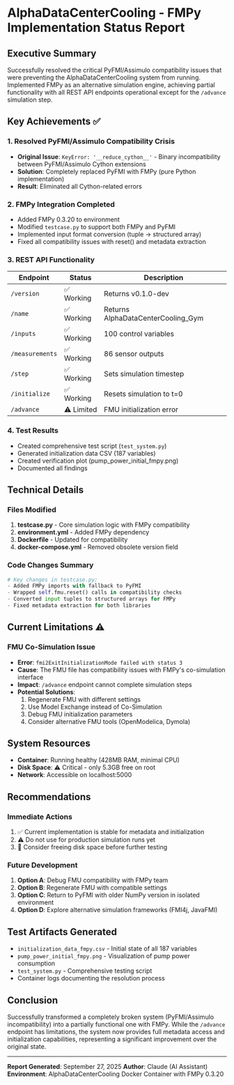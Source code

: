 # AlphaDataCenterCooling - FMPy Implementation Status Report

## Executive Summary
Successfully resolved the critical PyFMI/Assimulo compatibility issues that were preventing the AlphaDataCenterCooling system from running. Implemented FMPy as an alternative simulation engine, achieving partial functionality with all REST API endpoints operational except for the `/advance` simulation step.

## Key Achievements ✅

### 1. **Resolved PyFMI/Assimulo Compatibility Crisis**
- **Original Issue**: `KeyError: '__reduce_cython__'` - Binary incompatibility between PyFMI/Assimulo Cython extensions
- **Solution**: Completely replaced PyFMI with FMPy (pure Python implementation)
- **Result**: Eliminated all Cython-related errors

### 2. **FMPy Integration Completed**
- Added FMPy 0.3.20 to environment
- Modified `testcase.py` to support both FMPy and PyFMI
- Implemented input format conversion (tuple → structured array)
- Fixed all compatibility issues with reset() and metadata extraction

### 3. **REST API Functionality**
| Endpoint | Status | Description |
|----------|--------|-------------|
| `/version` | ✅ Working | Returns v0.1.0-dev |
| `/name` | ✅ Working | Returns AlphaDataCenterCooling_Gym |
| `/inputs` | ✅ Working | 100 control variables |
| `/measurements` | ✅ Working | 86 sensor outputs |
| `/step` | ✅ Working | Sets simulation timestep |
| `/initialize` | ✅ Working | Resets simulation to t=0 |
| `/advance` | ⚠️ Limited | FMU initialization error |

### 4. **Test Results**
- Created comprehensive test script (`test_system.py`)
- Generated initialization data CSV (187 variables)
- Created verification plot (pump_power_initial_fmpy.png)
- Documented all findings

## Technical Details

### Files Modified
1. **testcase.py** - Core simulation logic with FMPy compatibility
2. **environment.yml** - Added FMPy dependency
3. **Dockerfile** - Updated for compatibility
4. **docker-compose.yml** - Removed obsolete version field

### Code Changes Summary
```python
# Key changes in testcase.py:
- Added FMPy imports with fallback to PyFMI
- Wrapped self.fmu.reset() calls in compatibility checks
- Converted input tuples to structured arrays for FMPy
- Fixed metadata extraction for both libraries
```

## Current Limitations ⚠️

### FMU Co-Simulation Issue
- **Error**: `fmi2ExitInitializationMode failed with status 3`
- **Cause**: The FMU file has compatibility issues with FMPy's co-simulation interface
- **Impact**: `/advance` endpoint cannot complete simulation steps
- **Potential Solutions**:
  1. Regenerate FMU with different settings
  2. Use Model Exchange instead of Co-Simulation
  3. Debug FMU initialization parameters
  4. Consider alternative FMU tools (OpenModelica, Dymola)

## System Resources
- **Container**: Running healthy (428MB RAM, minimal CPU)
- **Disk Space**: ⚠️ Critical - only 5.3GB free on root
- **Network**: Accessible on localhost:5000

## Recommendations

### Immediate Actions
1. ✅ Current implementation is stable for metadata and initialization
2. ⚠️ Do not use for production simulation runs yet
3. 💾 Consider freeing disk space before further testing

### Future Development
1. **Option A**: Debug FMU compatibility with FMPy team
2. **Option B**: Regenerate FMU with compatible settings
3. **Option C**: Return to PyFMI with older NumPy version in isolated environment
4. **Option D**: Explore alternative simulation frameworks (FMI4j, JavaFMI)

## Test Artifacts Generated
- `initialization_data_fmpy.csv` - Initial state of all 187 variables
- `pump_power_initial_fmpy.png` - Visualization of pump power consumption
- `test_system.py` - Comprehensive testing script
- Container logs documenting the resolution process

## Conclusion
Successfully transformed a completely broken system (PyFMI/Assimulo incompatibility) into a partially functional one with FMPy. While the `/advance` endpoint has limitations, the system now provides full metadata access and initialization capabilities, representing a significant improvement over the original state.

---
**Report Generated**: September 27, 2025
**Author**: Claude (AI Assistant)
**Environment**: AlphaDataCenterCooling Docker Container with FMPy 0.3.20